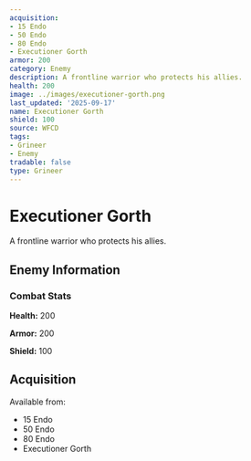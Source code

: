 ```yaml
---
acquisition:
- 15 Endo
- 50 Endo
- 80 Endo
- Executioner Gorth
armor: 200
category: Enemy
description: A frontline warrior who protects his allies.
health: 200
image: ../images/executioner-gorth.png
last_updated: '2025-09-17'
name: Executioner Gorth
shield: 100
source: WFCD
tags:
- Grineer
- Enemy
tradable: false
type: Grineer
---
```


# Executioner Gorth

A frontline warrior who protects his allies.

## Enemy Information

### Combat Stats

**Health:** 200

**Armor:** 200

**Shield:** 100

## Acquisition

Available from:
- 15 Endo
- 50 Endo
- 80 Endo
- Executioner Gorth

